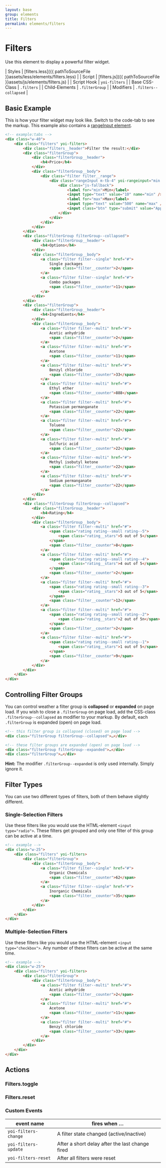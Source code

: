 ```yaml
---
layout: base
group: elements
title: Filters
permalink: elements/filters
---
```


# Filters

<p class="intro">Use this element to display a powerful filter widget.</p>

| Styles         | [filters.less]({{ pathToSourceFile }}assets/less/elements/filters.less) |
| Script         | [filters.js]({{ pathToSourceFile }}assets/js/elements/filters.js)       |
| Script Hook    | `yoi-filters`                                                           |
| Base CSS-Class | `.filters`                                                              |
| Child-Elements | `.filterGroup`                                                          |
| Modifiers      | `.filters--collapsed`                                                   |

## Basic Example

This is how your filter widget may look like. Switch to the code-tab to see the markup. This example also contains a [rangeInput element](elements/rangeInput.html).

```html
<!-- example:tabs -->
<div class="w-40">
    <div class="filters" yoi-filters>
        <div class="filters__header">Filter the result:</div>
        <div class="filterGroup">
            <div class="filterGroup__header">
                <h4>Price</h4>
            </div>
            <div class="filterGroup__body">
                <div class="filter filter__range">
                    <div class="rangeInput m-tb-4" yoi-rangeinput="min:1; max:100; absMin:1; absMax:100;">
                        <div class="js-fallback">
                            <label for="min">Min</label>
                            <input type="text" value="10" name="min" />
                            <label for="max">Max</label>
                            <input type="text" value="500" name="max" />
                            <input class="btn" type="submit" value="Apply" />
                        </div>
                    </div>
                </div>
            </div>
        </div>
        <div class="filterGroup filterGroup--collapsed">
            <div class="filterGroup__header">
                <h4>Options</h4>
            </div>
            <div class="filterGroup__body">
                <a class="filter filter--single" href="#">
                    Single packages
                    <span class="filter__counter">2</span>
                </a>
                <a class="filter filter--single" href="#">
                    Combo packages
                    <span class="filter__counter">11</span>
                </a>
            </div>
        </div>
        <div class="filterGroup">
            <div class="filterGroup__header">
                <h4>Ingredients</h4>
            </div>
            <div class="filterGroup__body">
                <a class="filter filter--multi" href="#">
                    Acetic anhydride
                    <span class="filter__counter">2</span>
                </a>
                <a class="filter filter--multi" href="#">
                    Acetone
                    <span class="filter__counter">11</span>
                </a>
                <a class="filter filter--multi" href="#">
                    Benzyl chloride
                    <span class="filter__counter">33</span>
                </a>
                <a class="filter filter--multi" href="#">
                    Ethyl ether
                    <span class="filter__counter">888</span>
                </a>
                <a class="filter filter--multi" href="#">
                    Potassium permanganate
                    <span class="filter__counter">22</span>
                </a>
                <a class="filter filter--multi" href="#">
                    Toluene
                    <span class="filter__counter">22</span>
                </a>
                <a class="filter filter--multi" href="#">
                    Sulfuric acid
                    <span class="filter__counter">22</span>
                </a>
                <a class="filter filter--multi" href="#">
                    Methyl isobutyl ketone
                    <span class="filter__counter">22</span>
                </a>
                <a class="filter filter--multi" href="#">
                    Sodium permanganate
                    <span class="filter__counter">22</span>
                </a>
            </div>
        </div>
        <div class="filterGroup filterGroup--collapsed">
            <div class="filterGroup__header">
                <h4>Rating</h4>
            </div>
            <div class="filterGroup__body">
                <a class="filter filter--multi" href="#">
                    <span class="rating rating--small rating--5">
                        <span class="rating__stars">5 out of 5</span>
                    </span>
                    <span class="filter__counter">8</span>
                </a>
                <a class="filter filter--multi" href="#">
                    <span class="rating rating--small rating--4">
                        <span class="rating__stars">4 out of 5</span>
                    </span>
                    <span class="filter__counter">2</span>
                </a>
                <a class="filter filter--multi" href="#">
                    <span class="rating rating--small rating--3">
                        <span class="rating__stars">3 out of 5</span>
                    </span>
                    <span class="filter__counter">12</span>
                </a>
                <a class="filter filter--multi" href="#">
                    <span class="rating rating--small rating--2">
                        <span class="rating__stars">2 out of 5n</span>
                    </span>
                    <span class="filter__counter">2</span>
                </a>
                <a class="filter filter--multi" href="#">
                    <span class="rating rating--small rating--1">
                        <span class="rating__stars">1 out of 5</span>
                    </span>
                    <span class="filter__counter">9</span>
                </a>
            </div>
        </div>
    </div>
</div>
```

## Controlling Filter Groups

You can control weather a filter group is **collapsed** or **expanded** on page load. If you wish to close a `.filterGroup` on page load, add the CSS-class `.filterGroup--collapsed` as modifier to your markup. By default, each `.filterGroup` is expanded (open) on page load.

```html
<!-- this filter group is collapsed (closed) on page load -->
<div class="filterGroup filterGroup--collapsed">…</div>

<!-- these filter groups are expanded (open) on page load -->
<div class="filterGroup filterGroup--expanded">…</div>
<div class="filterGroup">…</div>
```

<p class="hint"><b>Hint:</b> The modifier <code>.filterGroup--expanded</code> is only used internally. Simply ignore it.</p>

## Filter Types

You can use two different types of filters, both of them behave slightly different.

### Single-Selection Filters

Use these filters like you would use the HTML-element `<input type="radio">`. These filters get grouped and only one filter of this group can be active at a time.

```html
<!-- example -->
<div class="w-25">
    <div class="filters" yoi-filters>
        <div class="filterGroup">
            <div class="filterGroup__body">
                <a class="filter filter--single" href="#">
                    Organic Chemicals
                    <span class="filter__counter">62</span>
                </a>
                <a class="filter filter--single" href="#">
                    Inorganic Chemicals
                    <span class="filter__counter">35</span>
                </a>
            </div>
        </div>
    </div>
</div>
```

### Multiple-Selection Filters

Use these filters like you would use the HTML-element `<input type="checkbox">`. Any number of these filters can be active at the same time.

```html
<!-- example -->
<div class="w-25">
    <div class="filters" yoi-filters>
        <div class="filterGroup">
            <div class="filterGroup__body">
                <a class="filter filter--multi" href="#">
                    Acetic anhydride
                    <span class="filter__counter">2</span>
                </a>
                <a class="filter filter--multi" href="#">
                    Acetone
                    <span class="filter__counter">11</span>
                </a>
                <a class="filter filter--multi" href="#">
                    Benzyl chloride
                    <span class="filter__counter">33</span>
                </a>
            </div>
        </div>
    </div>
</div>
```

## Actions

### Filters.toggle

### Filters.reset

### Custom Events

| event name           | fires when …                                    |
| -------------------- | ----------------------------------------------- |
| `yoi-filters-change` | A filter state changed (active/inactive)        |
| `yoi-filters-update` | After a short delay after the last change fired |
| `yoi-filters-reset`  | After all filters were reset                    |